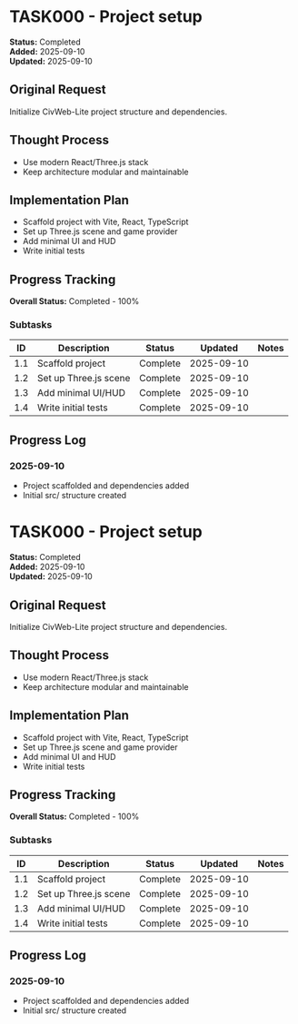 # TASK000 - Project setup

**Status:** Completed  
**Added:** 2025-09-10  
**Updated:** 2025-09-10

## Original Request

Initialize CivWeb-Lite project structure and dependencies.

## Thought Process

- Use modern React/Three.js stack
- Keep architecture modular and maintainable

## Implementation Plan

- Scaffold project with Vite, React, TypeScript
- Set up Three.js scene and game provider
- Add minimal UI and HUD
- Write initial tests

## Progress Tracking

**Overall Status:** Completed - 100%

### Subtasks

| ID | Description | Status | Updated | Notes |
|----|-------------|--------|---------|-------|
| 1.1 | Scaffold project | Complete | 2025-09-10 | |
| 1.2 | Set up Three.js scene | Complete | 2025-09-10 | |
| 1.3 | Add minimal UI/HUD | Complete | 2025-09-10 | |
| 1.4 | Write initial tests | Complete | 2025-09-10 | |

## Progress Log

### 2025-09-10

- Project scaffolded and dependencies added
- Initial src/ structure created
# TASK000 - Project setup

**Status:** Completed  
**Added:** 2025-09-10  
**Updated:** 2025-09-10

## Original Request

Initialize CivWeb-Lite project structure and dependencies.

## Thought Process

- Use modern React/Three.js stack
- Keep architecture modular and maintainable

## Implementation Plan

- Scaffold project with Vite, React, TypeScript
- Set up Three.js scene and game provider
- Add minimal UI and HUD
- Write initial tests

## Progress Tracking

**Overall Status:** Completed - 100%

### Subtasks

| ID | Description | Status | Updated | Notes |
|----|-------------|--------|---------|-------|
| 1.1 | Scaffold project | Complete | 2025-09-10 | |
| 1.2 | Set up Three.js scene | Complete | 2025-09-10 | |
| 1.3 | Add minimal UI/HUD | Complete | 2025-09-10 | |
| 1.4 | Write initial tests | Complete | 2025-09-10 | |

## Progress Log

### 2025-09-10

- Project scaffolded and dependencies added
- Initial src/ structure created

